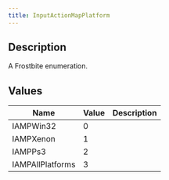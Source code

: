 ```yaml
---
title: InputActionMapPlatform
---
```

## Description

A Frostbite enumeration.

## Values

| Name             | Value | Description |
| ---------------- | ----- | ----------- |
| IAMPWin32        | 0     |             |
| IAMPXenon        | 1     |             |
| IAMPPs3          | 2     |             |
| IAMPAllPlatforms | 3     |             |
